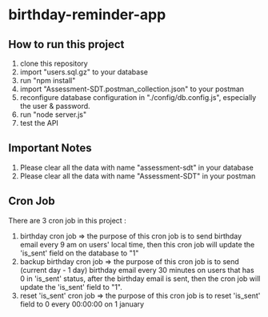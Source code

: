 # birthday-reminder-app
## How to run this project 
1. clone this repository
2. import "users.sql.gz" to your database
3. run "npm install"
4. import "Assessment-SDT.postman_collection.json" to your postman
5. reconfigure database configuration in "./config/db.config.js", especially the user & password.
6. run "node server.js"
7. test the API

## Important Notes
1. Please clear all the data with name "assessment-sdt" in your database
2. Please clear all the data with name "Assessment-SDT" in your postman

## Cron Job
There are 3 cron job in this project :
1. birthday cron job => the purpose of this cron job is to send birthday email every 9 am on users' local time, then this cron job will update the 'is_sent' field on the database to "1"
2. backup birthday cron job => the purpose of this cron job is to send (current day - 1 day) birthday email every 30 minutes on users that has 0 in 'is_sent' status, after the birthday email is sent, then the cron job will update the 'is_sent' field to "1".
3. reset 'is_sent' cron job => the purpose of this cron job is to reset 'is_sent' field to 0 every 00:00:00 on 1 january
